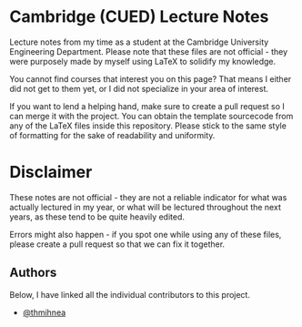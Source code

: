 # Cambridge (CUED) Lecture Notes

Lecture notes from my time as a student at the Cambridge University Engineering Department. Please note that these files are not official - they were purposely made by myself using LaTeX to solidify my knowledge.

You cannot find courses that interest you on this page? That means I either did not get to them yet, or I did not specialize in your area of interest. 

If you want to lend a helping hand, make sure to create a pull request so I can merge it with the project. You can obtain the template sourcecode from any of the LaTeX files inside this repository. Please stick to the same style of formatting for the sake of readability and uniformity.

# Disclaimer

These notes are not official - they are not a reliable indicator for what was actually lectured in my year, or what will be lectured throughout the next years, as these tend to be quite heavily edited. 

Errors might also happen - if you spot one while using any of these files, please create a pull request so that we can fix it together.


## Authors

Below, I have linked all the individual contributors to this project.

- [@thmihnea](https://www.github.com/thmihnea)

